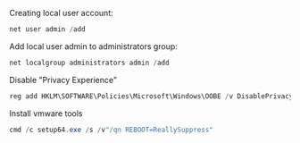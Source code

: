 Creating local user account:
```powershell
net user admin /add
```
Add local user admin to administrators group:
```powershell
net localgroup administrators admin /add
```
Disable "Privacy Experience"
```powershell
reg add HKLM\SOFTWARE\Policies\Microsoft\Windows\OOBE /v DisablePrivacyExperience /t REG_DWORD /d 1
```
Install vmware tools
```powershell
cmd /c setup64.exe /s /v"/qn REBOOT=ReallySuppress"
```
